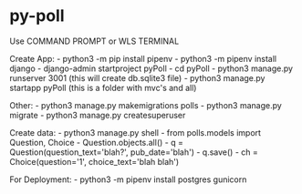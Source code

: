 # py-poll

Use COMMAND PROMPT or WLS TERMINAL

Create App:
    -  python3 -m pip install pipenv 
    -  python3 -m pipenv install django 
    -  django-admin startproject pyPoll 
    -  cd pyPoll 
    -  python3 manage.py runserver 3001  (this will create db.sqlite3 file)
    -  python3 manage.py startapp pyPoll (this is a folder with mvc's and all)

Other:
    - python3 manage.py makemigrations polls 
    - python3 manage.py migrate 
    - python3 manage.py createsuperuser

Create data:
    - python3 manage.py shell
    - from polls.models import Question, Choice
    - Question.objects.all()
    - q = Question(question_text='blah?', pub_date='blah')
    - q.save()
    - ch = Choice(question='1', choice_text='blah blah')

For Deployment:
    - python3 -m pipenv install postgres gunicorn